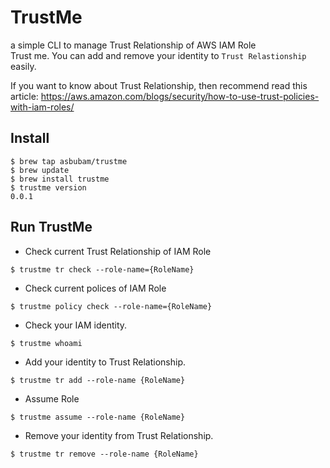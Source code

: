 # TrustMe
a simple CLI to manage Trust Relationship of AWS IAM Role  
Trust me. You can add and remove your identity to `Trust Relastionship` easily.

If you want to know about Trust Relationship, then recommend read this article: https://aws.amazon.com/blogs/security/how-to-use-trust-policies-with-iam-roles/

## Install
```shell
$ brew tap asbubam/trustme
$ brew update
$ brew install trustme
$ trustme version
0.0.1
```

## Run TrustMe
* Check current Trust Relationship of IAM Role
```shell
$ trustme tr check --role-name={RoleName}
```

* Check current polices of IAM Role
```shell
$ trustme policy check --role-name={RoleName}
```

* Check your IAM identity.
```shell
$ trustme whoami
```

* Add your identity to Trust Relationship.
```shell
$ trustme tr add --role-name {RoleName}
```

* Assume Role
```shell
$ trustme assume --role-name {RoleName}
```

* Remove your identity from Trust Relationship.
```shell
$ trustme tr remove --role-name {RoleName}
```

